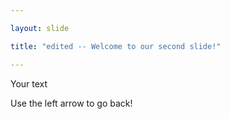```yaml
---

layout: slide

title: "edited -- Welcome to our second slide!"

---
```


Your text

Use the left arrow to go back!
